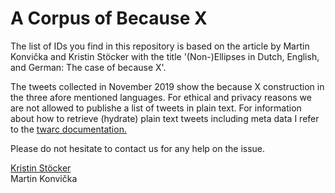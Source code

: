 # A Corpus of Because X

The list of IDs you find in this repository is based on the article by Martin Konvička and Kristin Stöcker with the title '(Non-)Ellipses in Dutch, English, and German: The case of because X'.


The tweets collected in November 2019 show the because X construction in the three afore mentioned languages. For ethical and privacy reasons we are not allowed to publishe a list of tweets in plain text. 
For information about how to retrieve (hydrate) plain text tweets including meta data I refer to the [twarc documentation.](https://github.com/DocNow/twarc)

Please do not hesitate to contact us for any help on the issue.

[Kristin Stöcker](krissi.stoecker@gmail.com)  
Martin Konvička
